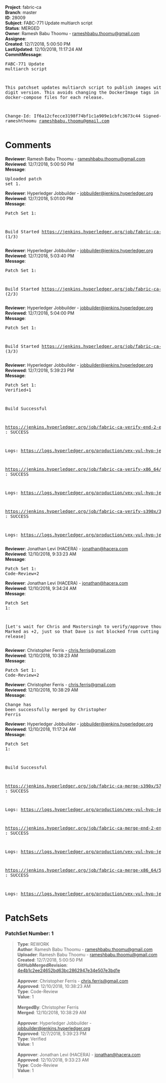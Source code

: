 <strong>Project</strong>: fabric-ca<br><strong>Branch</strong>: master<br><strong>ID</strong>: 28009<br><strong>Subject</strong>: FABC-771 Update multiarch script<br><strong>Status</strong>: MERGED<br><strong>Owner</strong>: Ramesh Babu Thoomu - rameshbabu.thoomu@gmail.com<br><strong>Assignee</strong>:<br><strong>Created</strong>: 12/7/2018, 5:00:50 PM<br><strong>LastUpdated</strong>: 12/10/2018, 11:17:24 AM<br><strong>CommitMessage</strong>:<br><pre>FABC-771 Update multiarch script

This patchset updates multiarch script to publish images
with two digit version. This avoids changing the DockerImage tags
in SDK docker-compose files for each release.

Change-Id: If6a12cfecce3198f74bf1c1a909e1cbfc3673c44
Signed-off-by: rameshthoomu <rameshbabu.thoomu@gmail.com>
</pre><h1>Comments</h1><strong>Reviewer</strong>: Ramesh Babu Thoomu - rameshbabu.thoomu@gmail.com<br><strong>Reviewed</strong>: 12/7/2018, 5:00:50 PM<br><strong>Message</strong>: <pre>Uploaded patch set 1.</pre><strong>Reviewer</strong>: Hyperledger Jobbuilder - jobbuilder@jenkins.hyperledger.org<br><strong>Reviewed</strong>: 12/7/2018, 5:01:00 PM<br><strong>Message</strong>: <pre>Patch Set 1:

Build Started https://jenkins.hyperledger.org/job/fabric-ca-verify-s390x/3588/ (1/3)</pre><strong>Reviewer</strong>: Hyperledger Jobbuilder - jobbuilder@jenkins.hyperledger.org<br><strong>Reviewed</strong>: 12/7/2018, 5:03:40 PM<br><strong>Message</strong>: <pre>Patch Set 1:

Build Started https://jenkins.hyperledger.org/job/fabric-ca-verify-end-2-end-x86_64/902/ (2/3)</pre><strong>Reviewer</strong>: Hyperledger Jobbuilder - jobbuilder@jenkins.hyperledger.org<br><strong>Reviewed</strong>: 12/7/2018, 5:04:00 PM<br><strong>Message</strong>: <pre>Patch Set 1:

Build Started https://jenkins.hyperledger.org/job/fabric-ca-verify-x86_64/3486/ (3/3)</pre><strong>Reviewer</strong>: Hyperledger Jobbuilder - jobbuilder@jenkins.hyperledger.org<br><strong>Reviewed</strong>: 12/7/2018, 5:39:23 PM<br><strong>Message</strong>: <pre>Patch Set 1: Verified+1

Build Successful 

https://jenkins.hyperledger.org/job/fabric-ca-verify-end-2-end-x86_64/902/ : SUCCESS

Logs: https://logs.hyperledger.org/production/vex-yul-hyp-jenkins-3/fabric-ca-verify-end-2-end-x86_64/902

https://jenkins.hyperledger.org/job/fabric-ca-verify-x86_64/3486/ : SUCCESS

Logs: https://logs.hyperledger.org/production/vex-yul-hyp-jenkins-3/fabric-ca-verify-x86_64/3486

https://jenkins.hyperledger.org/job/fabric-ca-verify-s390x/3588/ : SUCCESS

Logs: https://logs.hyperledger.org/production/vex-yul-hyp-jenkins-3/fabric-ca-verify-s390x/3588</pre><strong>Reviewer</strong>: Jonathan Levi (HACERA) - jonathan@hacera.com<br><strong>Reviewed</strong>: 12/10/2018, 9:33:23 AM<br><strong>Message</strong>: <pre>Patch Set 1: Code-Review+2</pre><strong>Reviewer</strong>: Jonathan Levi (HACERA) - jonathan@hacera.com<br><strong>Reviewed</strong>: 12/10/2018, 9:34:24 AM<br><strong>Message</strong>: <pre>Patch Set 1:

[Let's wait for Chris and Mastersingh to verify/approve though. Marked as +2, just so that Dave is not blocked from cutting the release]</pre><strong>Reviewer</strong>: Christopher Ferris - chris.ferris@gmail.com<br><strong>Reviewed</strong>: 12/10/2018, 10:38:23 AM<br><strong>Message</strong>: <pre>Patch Set 1: Code-Review+2</pre><strong>Reviewer</strong>: Christopher Ferris - chris.ferris@gmail.com<br><strong>Reviewed</strong>: 12/10/2018, 10:38:29 AM<br><strong>Message</strong>: <pre>Change has been successfully merged by Christopher Ferris</pre><strong>Reviewer</strong>: Hyperledger Jobbuilder - jobbuilder@jenkins.hyperledger.org<br><strong>Reviewed</strong>: 12/10/2018, 11:17:24 AM<br><strong>Message</strong>: <pre>Patch Set 1:

Build Successful 

https://jenkins.hyperledger.org/job/fabric-ca-merge-s390x/578/ : SUCCESS

Logs: https://logs.hyperledger.org/production/vex-yul-hyp-jenkins-3/fabric-ca-merge-s390x/578

https://jenkins.hyperledger.org/job/fabric-ca-merge-end-2-end-x86_64/173/ : SUCCESS

Logs: https://logs.hyperledger.org/production/vex-yul-hyp-jenkins-3/fabric-ca-merge-end-2-end-x86_64/173

https://jenkins.hyperledger.org/job/fabric-ca-merge-x86_64/578/ : SUCCESS

Logs: https://logs.hyperledger.org/production/vex-yul-hyp-jenkins-3/fabric-ca-merge-x86_64/578</pre><h1>PatchSets</h1><h3>PatchSet Number: 1</h3><blockquote><strong>Type</strong>: REWORK<br><strong>Author</strong>: Ramesh Babu Thoomu - rameshbabu.thoomu@gmail.com<br><strong>Uploader</strong>: Ramesh Babu Thoomu - rameshbabu.thoomu@gmail.com<br><strong>Created</strong>: 12/7/2018, 5:00:50 PM<br><strong>GitHubMergedRevision</strong>: [4e4b1c2ee24652bd63bc2862947e34e507e3bd1e](https://github.com/hyperledger/fabric-ca/commit/4e4b1c2ee24652bd63bc2862947e34e507e3bd1e)<br><br><strong>Approver</strong>: Christopher Ferris - chris.ferris@gmail.com<br><strong>Approved</strong>: 12/10/2018, 10:38:23 AM<br><strong>Type</strong>: Code-Review<br><strong>Value</strong>: 1<br><br><strong>MergedBy</strong>: Christopher Ferris<br><strong>Merged</strong>: 12/10/2018, 10:38:29 AM<br><br><strong>Approver</strong>: Hyperledger Jobbuilder - jobbuilder@jenkins.hyperledger.org<br><strong>Approved</strong>: 12/7/2018, 5:39:23 PM<br><strong>Type</strong>: Verified<br><strong>Value</strong>: 1<br><br><strong>Approver</strong>: Jonathan Levi (HACERA) - jonathan@hacera.com<br><strong>Approved</strong>: 12/10/2018, 9:33:23 AM<br><strong>Type</strong>: Code-Review<br><strong>Value</strong>: 1<br><br></blockquote>